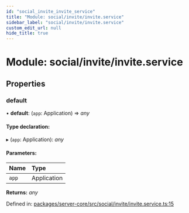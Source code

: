 ```yaml
---
id: "social_invite_invite_service"
title: "Module: social/invite/invite.service"
sidebar_label: "social/invite/invite.service"
custom_edit_url: null
hide_title: true
---
```


# Module: social/invite/invite.service

## Properties

### default

• **default**: (`app`: Application) => *any*

#### Type declaration:

▸ (`app`: Application): *any*

#### Parameters:

Name | Type |
:------ | :------ |
`app` | Application |

**Returns:** *any*

Defined in: [packages/server-core/src/social/invite/invite.service.ts:15](https://github.com/xr3ngine/xr3ngine/blob/77d12cea0/packages/server-core/src/social/invite/invite.service.ts#L15)
